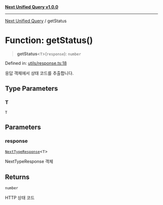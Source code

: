 [**Next Unified Query v1.0.0**](../README.md)

***

[Next Unified Query](../globals.md) / getStatus

# Function: getStatus()

> **getStatus**\<`T`\>(`response`): `number`

Defined in: [utils/response.ts:18](https://github.com/newExpand/next-unified-query/blob/main/packages/core/src/utils/response.ts#L18)

응답 객체에서 상태 코드를 추출합니다.

## Type Parameters

### T

`T`

## Parameters

### response

[`NextTypeResponse`](../interfaces/NextTypeResponse.md)\<`T`\>

NextTypeResponse 객체

## Returns

`number`

HTTP 상태 코드
